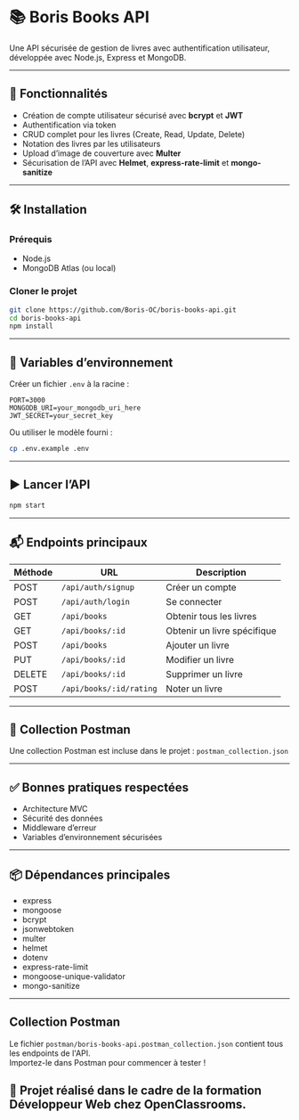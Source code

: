 # 📚 Boris Books API

Une API sécurisée de gestion de livres avec authentification utilisateur, développée avec Node.js, Express et MongoDB.

---

## 🚀 Fonctionnalités

- Création de compte utilisateur sécurisé avec **bcrypt** et **JWT**
- Authentification via token
- CRUD complet pour les livres (Create, Read, Update, Delete)
- Notation des livres par les utilisateurs
- Upload d’image de couverture avec **Multer**
- Sécurisation de l’API avec **Helmet**, **express-rate-limit** et **mongo-sanitize**

---

## 🛠️ Installation

### Prérequis

- Node.js
- MongoDB Atlas (ou local)

### Cloner le projet

```bash
git clone https://github.com/Boris-OC/boris-books-api.git
cd boris-books-api
npm install
```

---

## 🔐 Variables d’environnement

Créer un fichier `.env` à la racine :

```env
PORT=3000
MONGODB_URI=your_mongodb_uri_here
JWT_SECRET=your_secret_key
```

Ou utiliser le modèle fourni :

```bash
cp .env.example .env
```

---

## ▶️ Lancer l’API

```bash
npm start
```

---

## 📬 Endpoints principaux

| Méthode | URL                     | Description                  |
|---------|--------------------------|------------------------------|
| POST    | `/api/auth/signup`       | Créer un compte              |
| POST    | `/api/auth/login`        | Se connecter                 |
| GET     | `/api/books`             | Obtenir tous les livres      |
| GET     | `/api/books/:id`         | Obtenir un livre spécifique  |
| POST    | `/api/books`             | Ajouter un livre             |
| PUT     | `/api/books/:id`         | Modifier un livre            |
| DELETE  | `/api/books/:id`         | Supprimer un livre           |
| POST    | `/api/books/:id/rating`  | Noter un livre               |

---

## 🧪 Collection Postman

Une collection Postman est incluse dans le projet : `postman_collection.json`

---

## ✅ Bonnes pratiques respectées

- Architecture MVC
- Sécurité des données
- Middleware d’erreur
- Variables d’environnement sécurisées

---

## 📦 Dépendances principales

- express
- mongoose
- bcrypt
- jsonwebtoken
- multer
- helmet
- dotenv
- express-rate-limit
- mongoose-unique-validator
- mongo-sanitize

---
## Collection Postman

Le fichier `postman/boris-books-api.postman_collection.json` contient tous les endpoints de l'API.  
Importez-le dans Postman pour commencer à tester !

## 🧠 Projet réalisé dans le cadre de la formation Développeur Web chez OpenClassrooms.

